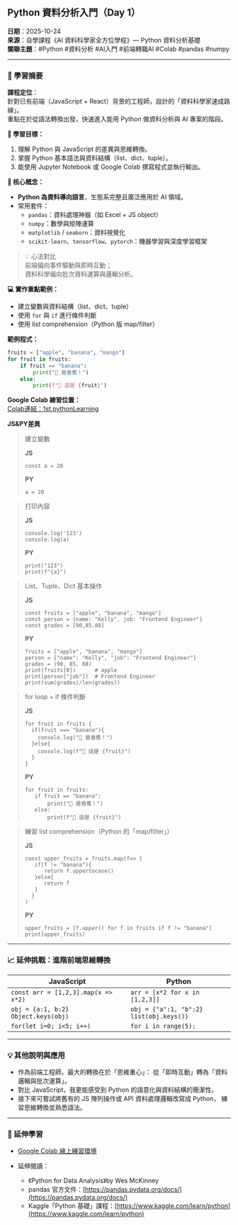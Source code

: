 ## Python 資料分析入門（Day 1）

**日期**：2025-10-24  
**來源**：自學課程《AI 資料科學家全方位學程》— Python 資料分析基礎  
**關聯主題**：#Python #資料分析 #AI入門 #前端轉職AI #Colab #pandas #numpy  

---

### 📘 學習摘要

**課程定位**：  
針對已有前端（JavaScript + React）背景的工程師，設計的「資料科學家速成路線」。  
重點在於從語法轉換出發，快速進入能用 Python 做資料分析與 AI 專案的階段。

**🎯 學習目標：**  
1. 理解 Python 與 JavaScript 的差異與思維轉換。  
2. 掌握 Python 基本語法與資料結構（list、dict、tuple）。  
3. 能使用 Jupyter Notebook 或 Google Colab 撰寫程式並執行輸出。

**🧠 核心概念：**
- **Python 為資料導向語言**，生態系完整且廣泛應用於 AI 領域。  
- 常用套件：
  - `pandas`：資料處理神器（如 Excel + JS object）
  - `numpy`：數學與矩陣運算
  - `matplotlib` / `seaborn`：資料視覺化
  - `scikit-learn`、`tensorflow`、`pytorch`：機器學習與深度學習框架

> 💡 心法對比  
> 前端偏向事件驅動與即時互動；  
> 資料科學偏向批次資料運算與邏輯分析。

**💻 實作重點範例：**
- 建立變數與資料結構（list、dict、tuple）  
- 使用 `for` 與 `if` 進行條件判斷  
- 使用 list comprehension（Python 版 map/filter）

**範例程式：**
```python
fruits = ["apple", "banana", "mango"]
for fruit in fruits:
    if fruit == "banana":
        print("🍌 是香蕉！")
    else:
        print(f"🥝 這是 {fruit}")
````

**Google Colab 練習位置：**  
[Colab連結：1st.pythonLearning](https://colab.research.google.com/drive/16MIWFxtt1L9parhNKACKb8GhE5rvUwjA#scrollTo=pjLtFaZGKMLF)

**JS&PY差異**  

> 建立變數  
> 
> **JS** 
> ```=javascript 
> const a = 20 
> ```
> **PY** 
> ```=python 
> a = 20 
> ```

> 打印內容  
> 
> **JS** 
> ```=javascript 
> console.log('123') 
> console.log(a) 
> ```
> **PY** 
> ```=python 
> print("123") 
> print(f"{a}") 
> ```

> List、Tuple、Dict 基本操作  
> 
> **JS** 
> ```=javascript 
> const fruits = ["apple", "banana", "mango"] 
> const person = {name: "Kelly", job: "Frontend Engineer"}  
> const grades = [90,85.88]
> ```
> **PY** 
> ```=python 
> fruits = ["apple", "banana", "mango"] 
> person = {"name": "Kelly", "job": "Frontend Engineer"} 
> grades = (90, 85, 88) 
> print(fruits[0])      # apple
> print(person["job"])  # Frontend Engineer
> print(sum(grades)/len(grades))
> ```

> for loop + if 條件判斷  
> 
> **JS** 
> ```=javascript 
> for fruit in fruits {
>   if(fruit === "banana"){
>     console.log("🍌 是香蕉！")
>   }else{
>     console.log(f"🥝 這是 {fruit}")
>   }
> }
> ```
> **PY** 
> ```=python 
> for fruit in fruits:
>    if fruit == "banana":
>        print("🍌 是香蕉！")
>    else:
>        print(f"🥝 這是 {fruit}")
> ```

> 練習 list comprehension（Python 的「map/filter」）  
> 
> **JS** 
> ```=javascript 
> const upper_fruits = fruits.map(f=> {
>    if(f != "banana"){
>       return f.uppertocase()
>    }else{
>       return f 
>    }
>   }
> )
> ```
> **PY** 
> ```=python 
> upper_fruits = [f.upper() for f in fruits if f != "banana"]
> print(upper_fruits)
> ```

---

### 📈 延伸挑戰：進階前端思維轉換

| JavaScript                               | Python                                       |
| ---------------------------------------- | -------------------------------------------- |
| `const arr = [1,2,3].map(x => x*2)`      | `arr = [x*2 for x in [1,2,3]]`               |
| `obj = {a:1, b:2}`<br>`Object.keys(obj)` | `obj = {"a":1, "b":2}`<br>`list(obj.keys())` |
| `for(let i=0; i<5; i++)`                 | `for i in range(5):`                         |

---

### 💡 其他說明與應用

* 作為前端工程師，最大的轉換在於「思維重心」：
  從「即時互動」轉為「資料邏輯與批次運算」。
* 對比 JavaScript，我更能感受到 Python 的語意化與資料結構的簡潔性。
* 接下來可嘗試將舊有的 JS 陣列操作或 API 資料處理邏輯改寫成 Python，
  練習思維轉換並熟悉語法。

---

### 🔗 延伸學習

* [Google Colab 線上練習環境](https://colab.research.google.com)
* 延伸閱讀：

  * 《Python for Data Analysis》by Wes McKinney
  * pandas 官方文件：[https://pandas.pydata.org/docs/](https://pandas.pydata.org/docs/)
  * Kaggle「Python 基礎」課程：[https://www.kaggle.com/learn/python](https://www.kaggle.com/learn/python)